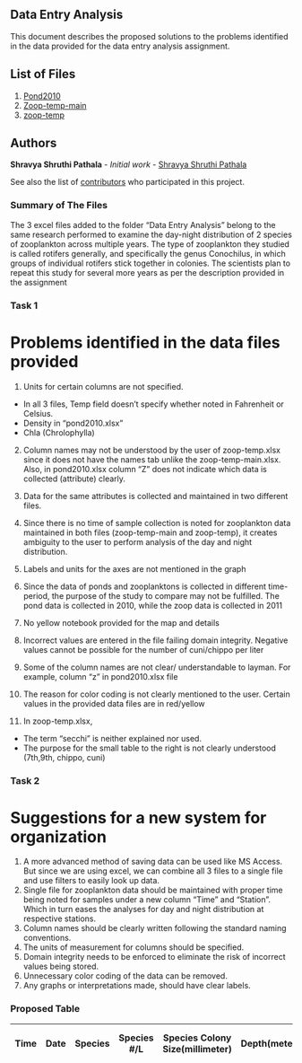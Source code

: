 

## Data Entry Analysis

This document describes the proposed solutions to the problems identified in the data provided for the data entry analysis assignment.

## List of Files
1. [Pond2010](https://github.com/spathala/Data2Decisions/blob/master/Data%20Entry%20Analysis/pond2010.xlsx)
2. [Zoop-temp-main](https://github.com/spathala/Data2Decisions/blob/master/Data%20Entry%20Analysis/zoop%20-%20temp-main.xlsx)
3. [zoop-temp](https://github.com/spathala/Data2Decisions/blob/master/Data%20Entry%20Analysis/zoop%20-%20temp.xlsx)

## Authors

**Shravya Shruthi Pathala** - *Initial work* - [Shravya Shruthi Pathala](https://github.com/spathala)

See also the list of [contributors]( https://github.com/spathala/Data2Decisions/graphs/contributors) who participated in this project.

### Summary of The Files

The 3 excel files added to the folder “Data Entry Analysis” belong to the same research performed to examine the day-night distribution of 2 species of zooplankton across multiple years. The type of zooplankton they studied is called rotifers generally, and specifically the genus Conochilus, in which groups of individual rotifers stick together in colonies. The scientists plan to repeat this study for several more years as per the description provided in the assignment

### Task 1

# Problems identified in the data files provided

1.	Units for certain columns are not specified. 
* In all 3 files, Temp field doesn’t specify whether noted in Fahrenheit or Celsius.
* Density in “pond2010.xlsx”
* Chla (Chrolophylla) 

2.	Column names may not be understood by the user of zoop-temp.xlsx since it does not have the names tab unlike the zoop-temp-main.xlsx. Also, in pond2010.xlsx column “Z” does not indicate which data is collected (attribute) clearly.

3.	Data for the same attributes is collected and maintained in two different files.

4.	Since there is no time of sample collection is noted for zooplankton data maintained in both files (zoop-temp-main and zoop-temp), it creates ambiguity to the user to perform analysis of the day and night distribution.


5.	Labels and units for the axes are not mentioned in the graph

6.	Since the data of ponds and zooplanktons is collected in different time-period, the purpose of the study to compare may not be fulfilled. The pond data is collected in 2010, while the zoop data is collected in 2011

7.	No yellow notebook provided for the map and details 

8.	 Incorrect values are entered in the file failing domain integrity. Negative values cannot be possible for the number of cuni/chippo per liter

9.	Some of the column names are not clear/ understandable to layman. For example, column “z” in pond2010.xlsx file

10.	The reason for color coding is not clearly mentioned to the user. Certain values in the provided data files are in red/yellow

11.	In zoop-temp.xlsx, 
* The term “secchi” is neither explained nor used.
* The purpose for the small table to the right is not clearly understood (7th,9th, chippo, cuni)

### Task 2

# Suggestions for a new system for organization

1.	A more advanced method of saving data can be used like MS Access. But since we are using excel, we can combine all 3 files to a single file and use filters to easily look up data.
2.	Single file for zooplankton data should be maintained with proper time being noted for samples under a new column “Time” and “Station”. Which in turn eases the analyses for day and night distribution at respective stations.
3.	Column names should be clearly written following the standard naming conventions.
4.	The units of measurement for columns should be specified.
5.	Domain integrity needs to be enforced to eliminate the risk of incorrect values being stored.
6.	Unnecessary color coding of the data can be removed.
7.	Any graphs or interpretations made, should have clear labels.

### Proposed Table  

| Time | Date | Species | Species #/L | Species Colony Size(millimeter) | Depth(meters) | Chlorophylla | Station | Density (Kg/cubic meter) | Temperature(Degree Fahrenheit) |
|-----------|------|----------|------------------------------|---------|---------------|------------|--------------------------------|---------------|---------|


